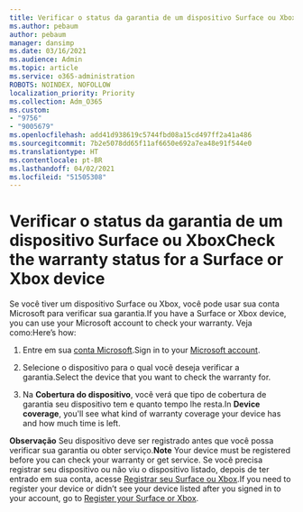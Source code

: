 ```yaml
---
title: Verificar o status da garantia de um dispositivo Surface ou Xbox
ms.author: pebaum
author: pebaum
manager: dansimp
ms.date: 03/16/2021
ms.audience: Admin
ms.topic: article
ms.service: o365-administration
ROBOTS: NOINDEX, NOFOLLOW
localization_priority: Priority
ms.collection: Adm_O365
ms.custom:
- "9756"
- "9005679"
ms.openlocfilehash: add41d938619c5744fbd08a15cd497ff2a41a486
ms.sourcegitcommit: 7b2e5078dd65f11af6650e692a7ea48e91f544e0
ms.translationtype: HT
ms.contentlocale: pt-BR
ms.lasthandoff: 04/02/2021
ms.locfileid: "51505308"
---
```

# <a name="check-the-warranty-status-for-a-surface-or-xbox-device"></a><span data-ttu-id="00d54-102">Verificar o status da garantia de um dispositivo Surface ou Xbox</span><span class="sxs-lookup"><span data-stu-id="00d54-102">Check the warranty status for a Surface or Xbox device</span></span>

<span data-ttu-id="00d54-103">Se você tiver um dispositivo Surface ou Xbox, você pode usar sua conta Microsoft para verificar sua garantia.</span><span class="sxs-lookup"><span data-stu-id="00d54-103">If you have a Surface or Xbox device, you can use your Microsoft account to check your warranty.</span></span> <span data-ttu-id="00d54-104">Veja como:</span><span class="sxs-lookup"><span data-stu-id="00d54-104">Here’s how:</span></span>

1. <span data-ttu-id="00d54-105">Entre em sua [conta Microsoft](https://account.microsoft.com/devices/).</span><span class="sxs-lookup"><span data-stu-id="00d54-105">Sign in to your [Microsoft account](https://account.microsoft.com/devices/).</span></span> 

1. <span data-ttu-id="00d54-106">Selecione o dispositivo para o qual você deseja verificar a garantia.</span><span class="sxs-lookup"><span data-stu-id="00d54-106">Select the device that you want to check the warranty for.</span></span>

1. <span data-ttu-id="00d54-107">Na **Cobertura do dispositivo**, você verá que tipo de cobertura de garantia seu dispositivo tem e quanto tempo lhe resta.</span><span class="sxs-lookup"><span data-stu-id="00d54-107">In **Device coverage**, you'll see what kind of warranty coverage your device has and how much time is left.</span></span>

<span data-ttu-id="00d54-108">**Observação** Seu dispositivo deve ser registrado antes que você possa verificar sua garantia ou obter serviço.</span><span class="sxs-lookup"><span data-stu-id="00d54-108">**Note** Your device must be registered before you can check your warranty or get service.</span></span> <span data-ttu-id="00d54-109">Se você precisa registrar seu dispositivo ou não viu o dispositivo listado, depois de ter entrado em sua conta, acesse [Registrar seu Surface ou Xbox](https://support.microsoft.com/surface/register-your-surface-or-xbox-fd7d73f8-b0e6-c9fa-e83b-0b64652e2376).</span><span class="sxs-lookup"><span data-stu-id="00d54-109">If you need to register your device or didn’t see your device listed after you signed in to your account, go to [Register your Surface or Xbox](https://support.microsoft.com/surface/register-your-surface-or-xbox-fd7d73f8-b0e6-c9fa-e83b-0b64652e2376).</span></span>
